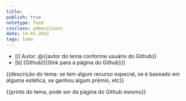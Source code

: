 ```yaml
---
title: 
publish: true
notetype: feed
cssclass: admonitions
date: 14-01-2022
tags: tema
---
```


- [i] Autor: @{{autor do tema conforme usuário do Github}}
- [b] [Github]({{link para a página do Github}})

{{descrição do tema: se tem algum recurso especial, se é baseado em alguma estética, se ganhou algum prêmio, etc}}

{{prints do tema, pode ser da página do Github mesmo}}
